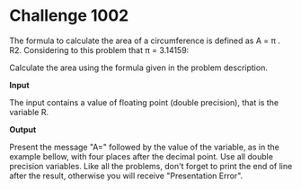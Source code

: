 # Challenge 1002

The formula to calculate the area of a circumference is defined as A = π . R2. Considering to this problem that π = 3.14159:

Calculate the area using the formula given in the problem description.

**Input**

The input contains a value of floating point (double precision), that is the variable R.

**Output**

Present the message "A=" followed by the value of the variable, as in the example bellow, with four places after the decimal point. Use all double precision variables. Like all the problems, don't forget to print the end of line after the result, otherwise you will receive "Presentation Error".